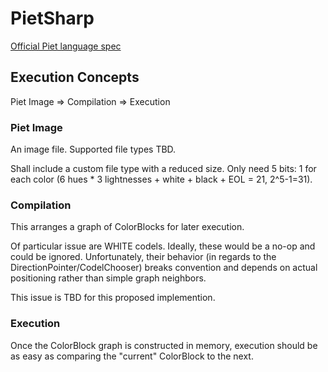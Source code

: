 # PietSharp

[Official Piet language spec](https://www.dangermouse.net/esoteric/piet.html)

## Execution Concepts

Piet Image => Compilation => Execution

### Piet Image

An image file. Supported file types TBD.

Shall include a custom file type with a reduced size. Only need 5 bits: 1 for each color (6 hues \* 3 lightnesses + white + black + EOL = 21, 2\^5-1=31).

### Compilation

This arranges a graph of ColorBlocks for later execution.

Of particular issue are WHITE codels. Ideally, these would be a no-op and could be ignored.
Unfortunately, their behavior (in regards to the DirectionPointer/CodelChooser)
breaks convention and depends on actual positioning rather than simple graph neighbors.

This issue is TBD for this proposed implemention.

### Execution

Once the ColorBlock graph is constructed in memory, execution should be as easy as comparing the "current" ColorBlock to the next.
